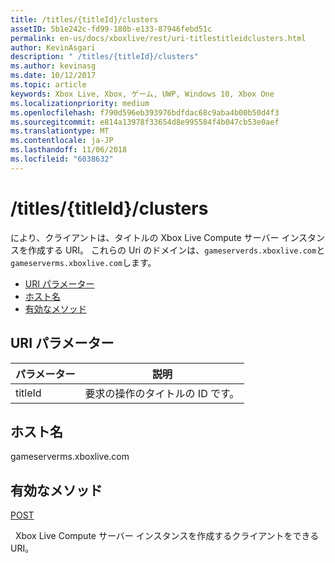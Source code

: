 ```yaml
---
title: /titles/{titleId}/clusters
assetID: 5b1e242c-fd99-180b-e133-87946febd51c
permalink: en-us/docs/xboxlive/rest/uri-titlestitleidclusters.html
author: KevinAsgari
description: " /titles/{titleId}/clusters"
ms.author: kevinasg
ms.date: 10/12/2017
ms.topic: article
keywords: Xbox Live, Xbox, ゲーム, UWP, Windows 10, Xbox One
ms.localizationpriority: medium
ms.openlocfilehash: f790d596eb393976bdfdac68c9aba4b00b50d4f3
ms.sourcegitcommit: e814a13978f33654d8e995584f4b047cb53e0aef
ms.translationtype: MT
ms.contentlocale: ja-JP
ms.lasthandoff: 11/06/2018
ms.locfileid: "6038632"
---
```

# <a name="titlestitleidclusters"></a>/titles/{titleId}/clusters
により、クライアントは、タイトルの Xbox Live Compute サーバー インスタンスを作成する URI。 これらの Uri のドメインは、`gameserverds.xboxlive.com`と`gameserverms.xboxlive.com`します。
 
  * [URI パラメーター](#ID4EU)
  * [ホスト名](#ID4EIB)
  * [有効なメソッド](#ID4EPB)
 
<a id="ID4EU"></a>

 
## <a name="uri-parameters"></a>URI パラメーター
 
| パラメーター| 説明| 
| --- | --- | 
| titleId| 要求の操作のタイトルの ID です。| 
  
<a id="ID4EIB"></a>

 
## <a name="host-name"></a>ホスト名
 
gameserverms.xboxlive.com
  
<a id="ID4EPB"></a>

 
## <a name="valid-methods"></a>有効なメソッド
  
[POST](uri-titlestitleidclusters-post.md)
 
&nbsp;&nbsp;Xbox Live Compute サーバー インスタンスを作成するクライアントをできる URI。
   